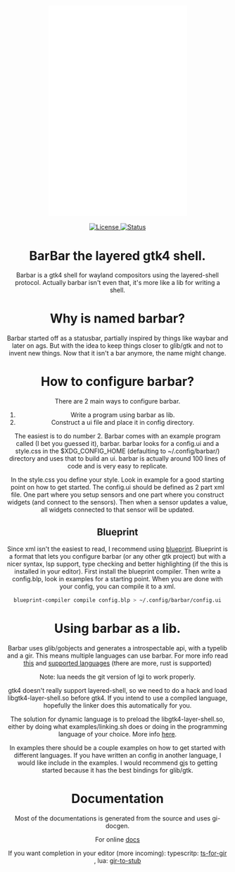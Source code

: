 <div align="center">

<img src="docs/barbar-inverted.svg" width=315>

<a href="/LICENSE"> ![License](https://img.shields.io/badge/license-GPL%20v2-brightgreen?style=flat-square) </a>
<a href="#wip"> ![Status](https://img.shields.io/badge/status-WIP-informational?style=flat-square) </a>

# BarBar the layered gtk4 shell.

Barbar is a gtk4 shell for wayland compositors using the layered-shell protocol. Actually
barbar isn't even that, it's more like a lib for writing a shell.


# Why is named barbar?
Barbar started off as a statusbar, partially inspired by things like waybar and later on ags.
But with the idea to keep things closer to glib/gtk and not to invent new things. Now
that it isn't a bar anymore, the name might change.

# How to configure barbar?
There are 2 main ways to configure barbar.
1. Write a program using barbar as lib.
2. Construct a ui file and place it in config directory.

The easiest is to do number 2. Barbar comes with an example program called (I bet you guessed it),
barbar. barbar looks for a config.ui and a style.css in the $XDG_CONFIG_HOME (defaulting to ~/.config/barbar/) directory and uses that to build an ui. barbar is actually around 100 lines of code and is very easy to replicate.

In the style.css you define your style. Look in example for a good starting point on how to get started.
The config.ui should be defined as 2 part xml file. One part where you setup sensors and one part where you construct widgets (and connect to the sensors). Then when a sensor updates a value, all widgets connected to that sensor will be updated.

## Blueprint
Since xml isn't the easiest to read, I recommend using [blueprint](https://jwestman.pages.gitlab.gnome.org/blueprint-compiler/). Blueprint is a format that lets you configure barbar (or any other gtk project) but with a nicer syntax, lsp support, type checking and better highlighting (if the this is installed in your editor). First install the blueprint compiler. Then write a config.blp, look in examples for a starting point. When you are done with your config, you can compile it to a xml.

``` bash
blueprint-compiler compile config.blp > ~/.config/barbar/config.ui
```

# Using barbar as a lib.
Barbar uses glib/gobjects and generates a introspectable api, with a typelib and a gir. This means
multiple languages can use barbar. For more info read [this](https://gi.readthedocs.io/en/latest/) and 
[supported languages](https://gi.readthedocs.io/en/latest/users.html) (there are more, rust is supported)

Note: lua needs the git version of lgi to work properly.

gtk4 doesn't really support layered-shell, so we need to do a hack and load
libgtk4-layer-shell.so before gtk4. If you intend to use a compiled language,
hopefully the linker does this automatically for you.

The solution for dynamic language is to preload the libgtk4-layer-shell.so,
either by doing what examples/linking.sh does or doing in the programming language
of your choice. More info [here](https://github.com/wmww/gtk4-layer-shell/blob/main/linking.md).

In examples there should be a couple examples on how to get started with different
languages. If you have written an config in another language, I would like include
in the examples. I would recommend gjs to getting started because it has the best
bindings for glib/gtk.

# Documentation
Most of the documentations is generated from the source
and uses gi-docgen.

For online [docs](TODO)

If you want completion in your editor (more incoming):
typescritp: [ts-for-gir](https://github.com/gjsify/ts-for-gir) , lua: [gir-to-stub](https://github.com/dagle/gir-to-stub)
